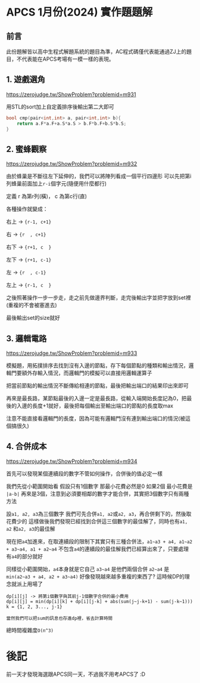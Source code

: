 # APCS 1月份(2024) 實作題題解

## 前言
此份題解皆以高中生程式解題系統的題目為準，AC程式碼僅代表能通過ZJ上的題目，不代表能在APCS考場有一模一樣的表現。

##  1. 遊戲選角
https://zerojudge.tw/ShowProblem?problemid=m931

用STL的sort加上自定義排序後輸出第二大即可
```cpp
bool cmp(pair<int,int> a, pair<int,int> b){
    return a.F*a.F+a.S*a.S > b.F*b.F+b.S*b.S;
}
```

##  2. 蜜蜂觀察
https://zerojudge.tw/ShowProblem?problemid=m932

由於蜂巢是不斷往左下延伸的，我們可以將陣列看成一個平行四邊形
可以先把第i列蜂巢前面加上`r-i`個字元(隨便用什麼都行)

定義 r 為第r列(橫)， c 為第c行(直)

各種操作就變成：

右上 ->  `{r-1, c+1}`

右      ->  `{r  , c+1}`

右下 ->  `{r+1, c  }`

左下 ->  `{r+1, c-1}`

左      ->  `{r  , c-1}`

左上 ->  `{r-1, c  }`

之後照著操作一步一步走，走之前先做邊界判斷，走完後輸出字並把字放到set裡(重複的不會被塞進去)

最後輸出set的size就好

##  3. 邏輯電路
https://zerojudge.tw/ShowProblem?problemid=m933

模擬題，用拓撲排序去找到沒有入邊的節點，存下每個節點的種類和輸出情況，邏輯門要額外存輸入情況，而邏輯門的模擬可以直接用邏輯運算子

把當前節點的輸出情況不斷傳給相連的節點，最後把輸出端口的結果印出來即可

再來是最長路，某節點最後的入邊一定是最長路，從輸入端開始長度記為0，把最後的入邊的長度+1就好，最後把每個輸出至輸出端口的節點的長度取max

注意不能直接看邏輯門的長度，因為可能有邏輯門沒有連到輸出端口的情況(被這個搞很久)

## 4. 合併成本
https://zerojudge.tw/ShowProblem?problemid=m934

首先可以發現某個連續段的數字不管如何操作，合併後的值必定一樣

我們先從小範圍開始看
假設只有1個數字 那最小花費必然是0
如果2個 最小花費是 `|a-b|`
再來是3個，注意到必須要相鄰的數字才能合併，其實把3個數字只有兩種方法

設`a1, a2, a3`為三個數字
我們可先合併`a1, a2`或`a2, a3`，再合併剩下的，然後取花費少的
這樣做後我們發現已經找到合併這三個數字的最佳解了，同時也有`a1, a2` 和`a2, a3`的最佳解

現在把`a4`加進來，在取連續段的限制下其實只有三種合併法，`a1~a3 + a4, a1~a2 + a3~a4, a1 + a2~a4`
不包含`a4`的連續段的最佳解我們已經算出來了，只要處理有`a4`的部分就好

同樣從小範圍開始，`a4`本身就是它自己
`a3~a4` 是他們兩個合併
`a2~a4` 是 `min(a2~a3 + a4, a2 + a3~a4)`
好像發現越來越多重複的東西了?
這時候DP的理念就派上用場了
```
dp[i][j] -> 將第i個數字與其前j-1個數字合併的最小費用
dp[i][j] = min(dp[i][k] + dp[i][j-k] + abs(sum(j~j-k+1) - sum(j-k~1)))
k = {1, 2, 3..., j-1}

當然我們可以把sum的訊息也存進dp裡，省去計算時間
```
總時間複雜度`O(n^3)`

# 後記
前一天才發現海選跟APCS同一天，不過我不用考APCS了 :D